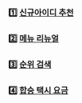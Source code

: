 ### :one: [신규아이디 추천](./2021_kakao_blind_recuruitment/new_id_recommandation.md)

### :two: [메뉴 리뉴얼](./2021_kakao_blind_recuruitment/menu_renewal.md)

### :three: [순위 검색](./2021_kakao_blind_recuruitment/rank_search.md)

### :four: [합승 택시 요금](./2021_kakao_blind_recuruitment/shared_taxi_fare.md)